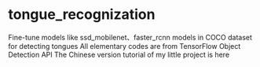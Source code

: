 # tongue_recognization
Fine-tune models like ssd_mobilenet、faster_rcnn models in COCO dataset for detecting tongues
All elementary codes are from TensorFlow Object Detection API
The Chinese version tutorial of my little project is here
